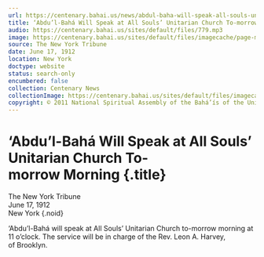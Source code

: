 ```yaml
---
url: https://centenary.bahai.us/news/abdul-baha-will-speak-all-souls-unitarian-church-morrow-morning
title: ‘Abdu’l-Bahá Will Speak at All Souls’ Unitarian Church To-morrow Morning
audio: https://centenary.bahai.us/sites/default/files/779.mp3
image: https://centenary.bahai.us/sites/default/files/imagecache/page-main-image/images/press_clippings/06-17-1912%2CThe_New_York_Tribune%2CAbdul_Baha_Will_Speak_At_All_Souls%27_Unitarian_Church_To-Morrow_Morning.png
source: The New York Tribune
date: June 17, 1912
location: New York
doctype: website
status: search-only
encumbered: false
collection: Centenary News
collectionImage: https://centenary.bahai.us/sites/default/files/imagecache/theme-image/main_image/abdulbaha-overview-small_0.jpg
copyright: © 2011 National Spiritual Assembly of the Bahá’ís of the United States
---
```



# ‘Abdu’l-Bahá Will Speak at All Souls’ Unitarian Church To-morrow Morning {.title}

The New York Tribune  
June 17, 1912  
New York
{.noid}  



‘Abdu’l-Bahá will speak at All Souls’ Unitarian Church to-morrow morning at 11 o’clock. The service will be in charge of the Rev. Leon A. Harvey, of Brooklyn.